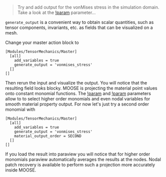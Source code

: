 > Try and add output for the vonMises stress in the simulation domain. Take a
> look at the
> [!param](/Modules/TensorMechanics/Master/TensorMechanicsAction/generate_output)
> parameter...

`generate_output` is a convenient way to obtain scalar quantities, such as
tensor components, invariants, etc. as fields that can be visualized on a mesh.

Change your master action block to

```
[Modules/TensorMechanics/Master]
  [all]
    add_variables = true
    generate_output = 'vonmises_stress'
  []
[]
```

Then rerun the input and visualize the output. You will notice that the
resulting field looks blocky. MOOSE is projecting the material point values onto
constant monomial functions. The
[!param](/Modules/TensorMechanics/Master/TensorMechanicsAction/material_output_family)
and
[!param](/Modules/TensorMechanics/Master/TensorMechanicsAction/material_output_order)
parameters allow to to select higher order monomials and even nodal variables
for smooth material property output. For now let's just try a second order
monomial with

```
[Modules/TensorMechanics/Master]
  [all]
    add_variables = true
    generate_output = 'vonmises_stress'
    material_output_order = SECOND
  []
[]
```

If you load the result into paraview you will notice that for higher order
monomials paraview automatically averages the results at the nodes. Nodal patch
recovery is available to perform such a projection more accurately inside MOOSE.
